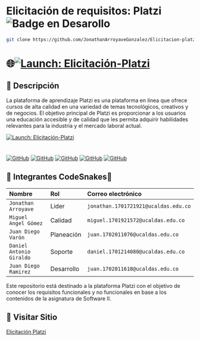 # Elicitación de requisitos: Platzi ![Badge en Desarollo](https://img.shields.io/badge/STATUS-EN%20DESAROLLO-green)

```sh
git clone https://github.com/JonathanArroyaveGonzalez/Elicitacion-platzi.git
```
##
# 🌐[![Launch: Elicitación-Platzi](https://img.shields.io/badge/Launch_GitHub_Page🌐-007ACC?style=for-the-badge&logo=Github&logoColor=white)](https://jonathanarroyavegonzalez.github.io/Elicitacion-platzi/)



## 🚀 Descripción 

La plataforma de aprendizaje Platzi es una plataforma en línea que ofrece cursos de alta calidad en una variedad de temas tecnológicos, creativos y de negocios. El objetivo principal de Platzi es proporcionar a los usuarios una educación accesible y de calidad que les permita adquirir habilidades relevantes para la industria y el mercado laboral actual.

[![Launch: Elicitación-Platzi](https://img.shields.io/badge/Platzi-%234DC730.svg?style=for-the-badge&logo=Platzi&logoColor=white)](https://jonathanarroyavegonzalez.github.io/Elicitacion-platzi/)

#
<a href='https://github.com/Danielgiraldo2010' target="_blank"><img alt='GitHub' src='https://img.shields.io/badge/Danielgiraldo2010-100000?style=for-the-badge&logo=GitHub&logoColor=F0FAF6&labelColor=17B0AB&color=A7EDE9'/></a>
<a href='https://github.com/juandiramu' target="_blank"><img alt='GitHub' src='https://img.shields.io/badge/juandiramu-100000?style=for-the-badge&logo=GitHub&logoColor=F0FAF6&labelColor=18E711&color=89EAAD'/></a>
<a href='https://github.com/miguelfsociety' target="_blank"><img alt='GitHub' src='https://img.shields.io/badge/miguelfsociety-100000?style=for-the-badge&logo=GitHub&logoColor=F0FAF6&labelColor=EDE611&color=E4F484'/></a>
<a href='https://github.com/Zurgar0214' target="_blank"><img alt='GitHub' src='https://img.shields.io/badge/Zurgar0214-100000?style=for-the-badge&logo=GitHub&logoColor=F0FAF6&labelColor=F45B0F&color=E4F484'/></a>
<a href='https://github.com/JonathanArroyaveGonzalez' target="_blank"><img alt='GitHub' src='https://img.shields.io/badge/JonathanArroyave-100000?style=for-the-badge&logo=GitHub&logoColor=F0FAF6&labelColor=661AEA&color=D1B9E0'/></a>

## 🧞 Integrantes CodeSnakes🐍
|          Nombre           |     Rol     |         Correo electrónico           |
|:------------------------- |:----------- |:------------------------------------ |
| `Jonathan Arroyave`       | Lider       | `jonathan.1701721921@ucaldas.edu.co` |
| `Miguel Angel Gómez`      | Calidad     | `miguel.1701921572@ucaldas.edu.co`   |
| `Juan Diego Varón`        | Planeación  | `juan.1702011076@ucaldas.edu.co`     |
| `Daniel Antonio Giraldo`  | Soporte     | `daniel.1701214080@ucaldas.edu.co`   |
| `Juan Diego Ramirez`      | Desarrollo  | `juan.1702011618@ucaldas.edu.co`     |


Este repositorio está destinado a la plataforma Platzi con el objetivo de conocer los requisitos funcionales y no funcionales en 
base a los contenidos de la asignatura de  Software II.


## 👀 Visitar Sitio

[Elicitación Platzi](https://jonathanarroyavegonzalez.github.io/Elicitacion-platzi/) 
